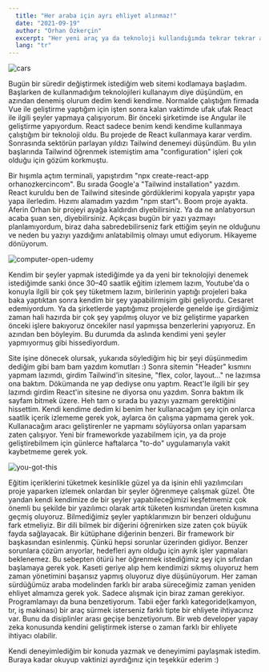 ```yaml
---
  title: "Her araba için ayrı ehliyet alınmaz!"
  date: "2021-09-19"
  author: "Orhan Özkerçin"
  excerpt: "Her yeni araç ya da teknoloji kullandığımda tekrar tekrar aynı şeylere çalıştığımı farkettim. Aslında her şey o kadarda farklı değil."
  lang: "tr"
---
```


![cars](cars.jpeg)

Bugün bir süredir değiştirmek istediğim web sitemi kodlamaya başladım. Başlarken de kullanmadığım teknolojileri kullanayım diye düşündüm, en azından denemiş olurum dedim kendi kendime. Normalde çalıştığım firmada Vue ile geliştirme yaptığım için işten sonra kalan vaktimde ufak ufak React ile ilgili şeyler yapmaya çalışıyorum. Bir önceki şirketimde ise Angular ile geliştirme yapıyordum. React sadece benim kendi kendime kullanmaya çalıştığım bir teknoloji oldu. Bu projede de React kullanmaya karar verdim. Sonrasında sektörün parlayan yıldızı Tailwind denemeyi düşündüm. Bu yılın başlarında Tailwind öğrenmek istemiştim ama "configuration" işleri çok olduğu için gözüm korkmuştu.

Bir hışımla açtım terminali, yapıştırdım "npx create-react-app orhanozkercincom". Bu sırada Google'a "Tailwind installation" yazdım. React kuruldu ben de Tailwind sitesinde gördüklerimi kopyala yapıştır yapa yapa ilerledim. Hızımı alamadım yazdım "npm start"ı. Boom proje ayakta. Aferin Orhan bir projeyi ayağa kaldırdın diyebilirsiniz. Ya da ne anlatıyorsun acaba şuan sen, diyebilirsiniz. Açıkçası bugün bir yazı yazmayı planlamıyordum, biraz daha sabredebilirseniz fark ettiğim şeyin ne olduğunu ve neden bu yazıyı yazdığımı anlatabilmiş olmayı umut ediyorum. Hikayeme dönüyorum.

![computer-open-udemy](computer-open-udemy.jpeg)

Kendim bir şeyler yapmak istediğimde ya da yeni bir teknolojiyi denemek istediğimde sanki önce 30–40 saatlik eğitim izlemem lazım, Youtube'da o konuyla ilgili bir çok şey tüketmem lazım, birilerinin yaptığı projeleri baka baka yaptıktan sonra kendim bir şey yapabilirmişim gibi geliyordu. Cesaret edemiyordum. Ya da şirketlerde yaptığımız projelerde genelde işe girdiğimiz zaman hali hazırda bir çok şey yapılmış oluyor ve biz geliştirme yaparken önceki işlere bakıyoruz öncekiler nasıl yapmışsa benzerlerini yapıyoruz. En azından ben böyleyim. Bu durumda da aslında kendimi yeni şeyler yapmıyormuş gibi hissediyordum.

Site işine dönecek olursak, yukarıda söylediğim hiç bir şeyi düşünmedim dediğim gibi bam bam yazdım komutları :) Sonra sitemin "Header" kısmını yapmam lazımdı, girdim Tailwind'in sitesine, "flex, color, layout…" ne lazımsa ona baktım. Dökümanda ne yap dediyse onu yaptım. React'le ilgili bir şey lazımdı girdim React'in sitesine ne diyorsa onu yazdım. Sonra baktım ilk sayfam bitmek üzere. Heh tam o sırada bu yazıyı yazmam gerektiğini hissettim. Kendi kendime dedim ki benim her kullanacağım şey için onlarca saatlik içerik izlememe gerek yok, aylarca ön çalışma yapmama gerek yok. Kullanacağım aracı geliştirenler ne yapmamı söylüyorsa onları yaparsam zaten çalışıyor. Yeni bir frameworkde yazabilmem için, ya da proje geliştirebilmem için günlerce haftalarca "to-do" uygulamarıyla vakit kaybetmeme gerek yok.

![you-got-this](you-got-this.jpeg)

Eğitim içeriklerini tüketmek kesinlikle güzel ya da işinin ehli yazılımcıları proje yaparken izlemek onlardan bir şeyler öğrenmeye çalışmak güzel. Öte yandan kendi kendimize de bir şeyler yapabileceğimizi keşfetmemiz çok önemli bu şekilde bir yazılımcı olarak artık tüketen kısmından üreten kısmına geçmiş oluyoruz. Bilmediğimiz şeyler yaptıklarımızın bir benzeri olduğunu fark etmeliyiz. Bir dili bilmek bir diğerini öğrenirken size zaten çok büyük fayda sağlayacak. Bir kütüphane diğerinin benzeri. Bir framework bir başkasından esinlenmiş. Çünkü hepsi sorunlar üzerinden gidiyor. Benzer sorunlara çözüm arıyorlar, hedefleri aynı olduğu için ayrık işler yapmaları beklenemez. Bu sebepten ötürü her öğrenmek istediğimiz şey için sıfırdan başlamaya gerek yok. Kaseti geriye alıp hem kendimizi sıkmış oluyoruz hem zaman yönetimini başarısız yapmış oluyoruz diye düşünüyorum. Her zaman sürdüğümüz araba modelinden farklı bir araba süreceğimiz zaman yeniden ehliyet almamıza gerek yok. Sadece alışmak için biraz zaman gerekiyor. Programlamayı da buna benzetiyorum. Tabii eğer farklı kategoride(kamyon, tır, iş makinası) bir araç sürmek isterseniz farklı tipte bir ehliyete ihtiyacınız var. Bunu da disiplinler arası geçişe benzetiyorum. Bir web developer yapay zeka konusunda kendini geliştirmek isterse o zaman farklı bir ehliyete ihtiyacı olabilir.

Kendi deneyimlediğim bir konuda yazmak ve deneyimimi paylaşmak istedim. Buraya kadar okuyup vaktinizi ayırdığınız için teşekkür ederim :)